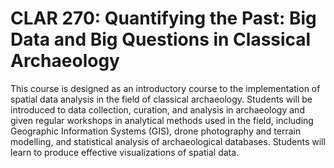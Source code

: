# CLAR 270: Quantifying the Past: Big Data and Big Questions in Classical Archaeology

This course is designed as an introductory course to the implementation of spatial data analysis in the field of classical archaeology. Students will be introduced to data collection, curation, and analysis in archaeology and given regular workshops in analytical methods used in the field, including Geographic Information Systems (GIS), drone photography and terrain modelling, and statistical analysis of archaeological databases. Students will learn to produce effective visualizations of spatial data.